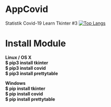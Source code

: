 # AppCovid
Statistik Covid-19 
Learn Tkinter #3
[![Top Langs](https://github-readme-stats.vercel.app/api/top-langs/?username=xlnx089)](https://github.com/xlnx089/AppCovid)

# Install Module
**Linux / OS X**  
**$ pip3 install tkinter**  
**$ pip3 install covid**  
**$ pip3 install prettytable**   
 
**Windows**  
**$ pip install tkinter**  
**$ pip install covid**  
**$ pip install prettytable**  

